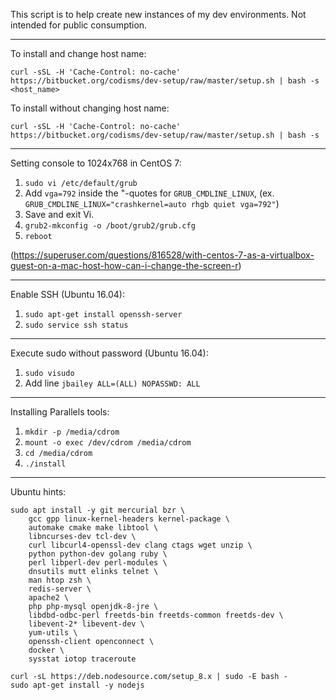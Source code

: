 This script is to help create new instances of my dev environments.  Not intended for public consumption.

----

To install and change host name:

`curl -sSL -H 'Cache-Control: no-cache' https://bitbucket.org/codisms/dev-setup/raw/master/setup.sh | bash -s <host_name>`

To install without changing host name:

`curl -sSL -H 'Cache-Control: no-cache' https://bitbucket.org/codisms/dev-setup/raw/master/setup.sh | bash -s`

----

Setting console to 1024x768 in CentOS 7:

1. `sudo vi /etc/default/grub`
2. Add `vga=792` inside the "-quotes for `GRUB_CMDLINE_LINUX`, (ex. `GRUB_CMDLINE_LINUX="crashkernel=auto rhgb quiet vga=792"`)
3. Save and exit Vi.
4. `grub2-mkconfig -o /boot/grub2/grub.cfg`
5. `reboot`

(https://superuser.com/questions/816528/with-centos-7-as-a-virtualbox-guest-on-a-mac-host-how-can-i-change-the-screen-r)

----

Enable SSH (Ubuntu 16.04):

1. `sudo apt-get install openssh-server`
2. `sudo service ssh status`


----

Execute sudo without password (Ubuntu 16.04):

1. `sudo visudo`
2. Add line `jbailey ALL=(ALL) NOPASSWD: ALL`

----

Installing Parallels tools:

1. `mkdir -p /media/cdrom`
2. `mount -o exec /dev/cdrom /media/cdrom`
3. `cd /media/cdrom`
4. `./install`

----

Ubuntu hints:

```
sudo apt install -y git mercurial bzr \
	gcc gpp linux-kernel-headers kernel-package \
	automake cmake make libtool \
	libncurses-dev tcl-dev \
	curl libcurl4-openssl-dev clang ctags wget unzip \
	python python-dev golang ruby \
	perl libperl-dev perl-modules \
	dnsutils mutt elinks telnet \
	man htop zsh \
	redis-server \
	apache2 \
	php php-mysql openjdk-8-jre \
	libdbd-odbc-perl freetds-bin freetds-common freetds-dev \
	libevent-2* libevent-dev \
	yum-utils \
	openssh-client openconnect \
	docker \
	sysstat iotop traceroute
```

```
curl -sL https://deb.nodesource.com/setup_8.x | sudo -E bash -
sudo apt-get install -y nodejs
```


